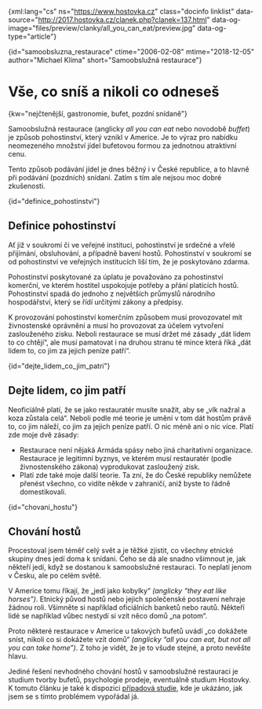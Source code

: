 
{xml:lang="cs" ns="https://www.hostovka.cz" class="docinfo linklist" data-source="http://2017.hostovka.cz/clanek.php?clanek=137.html" data-og-image="files/preview/clanky/all\_you\_can_eat/preview.jpg" data-og-type="article"}

{id="samoobsluzna_restaurace" ctime="2006-02-08" mtime="2018-12-05" author="Michael Klíma" short="Samoobslužná restaurace"}

# Vše, co sníš a nikoli co odneseš

<!-- generated attribute kw by user_udpatekw.sh on 2019-02-23, do not edit -->

{kw="nejčtenější, gastronomie, bufet, pozdní snídaně"}

Samoobslužná restaurace (anglicky _all you can eat_ nebo novodobě _buffet_) je způsob pohostinství, který vznikl v Americe. Je to výraz pro nabídku neomezeného množství jídel bufetovou formou za jednotnou atraktivní cenu.

Tento způsob podávání jídel je dnes běžný i v České republice, a to hlavně při podávání (pozdních) snídaní. Zatím s tím ale nejsou moc dobré zkušenosti.

{id="definice_pohostinstvi"}

## Definice pohostinství

Ať již v soukromí či ve veřejné instituci, pohostinství je srdečné a vřelé přijímání, obsluhování, a případně bavení hostů. Pohostinství v soukromí se od pohostinství ve veřejných institucích liší tím, že je poskytováno zdarma.

Pohostinství poskytované za úplatu je považováno za pohostinství komerční, ve kterém hostitel uspokojuje potřeby a přání platících hostů. Pohostinství spadá do jednoho z největších průmyslů národního hospodářství, který se řídí určitými zákony a předpisy.

K provozování pohostinství komerčním způsobem musí provozovatel mít živnostenské oprávnění a musí ho provozovat za účelem vytvoření zaslouženého zisku. Neboli restaurace se musí držet mé zásady „dát lidem to co chtějí“, ale musí pamatovat i na druhou stranu té mince která říká „dát lidem to, co jim za jejich peníze patří“.

{id="dejte\_lidem\_co\_jim\_patri"}

## Dejte lidem, co jim patří

Neoficiálně platí, že se jako restauratér musíte snažit, aby se „vlk nažral a koza zůstala celá“. Neboli podle mé teorie je umění v tom dát hostům právě to, co jim náleží, co jim za jejich peníze patří. O nic méně ani o nic více. Platí zde moje dvě zásady:

  * Restaurace není nějaká Armáda spásy nebo jiná charitativní organizace. Restaurace je legitimní byznys, ve kterém musí restauratér (podle živnostenského zákona) vyprodukovat zasloužený zisk.
  * Platí zde také moje další teorie. Ta zní, že do České republiky nemůžete přenést všechno, co vidíte někde v zahraničí, aniž byste to řádně domestikovali.

{id="chovani_hostu"}

## Chování hostů

Procestoval jsem téměř celý svět a je těžké zjistit, co všechny etnické skupiny dnes jedí doma k snídani. Čeho se dá ale snadno všimnout je, jak někteří jedí, když se dostanou k samoobslužné restauraci. To neplatí jenom v Česku, ale po celém světě.

V Americe tomu říkají, že „jedí jako kobylky“ _(anglicky “they eat like horses”)_. Etnický původ hostů nebo jejich společenské postavení nehraje žádnou roli. Všimněte si například oficiálních banketů nebo rautů. Někteří lidé se například vůbec nestydí si vzít něco domů „na potom“.

Proto některé restaurace v Americe u takových bufetů uvádí „co dokážete sníst, nikoli co si dokážete vzít domů“ _(anglicky “all you can eat, but not all you can take home”)_. Z toho je vidět, že je to všude stejné, a proto nevěšte hlavu.

Jediné řešení nevhodného chování hostů v samoobslužné restauraci je studium tvorby bufetů, psychologie prodeje, eventuálně studium Hostovky. K tomuto článku je také k dispozici [případová studie][1], kde je ukázáno, jak jsem se s tímto problémem vypořádal já.

 [1]: http://2017.hostovka.cz/clanek.php?clanek=137.html

